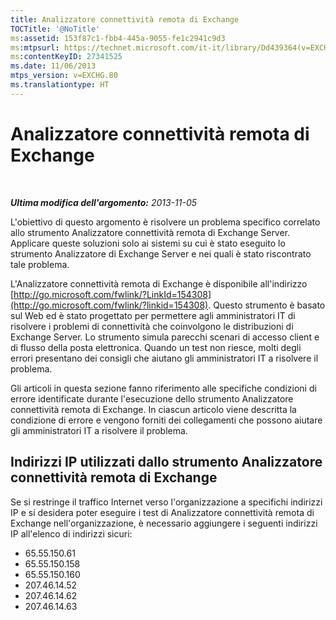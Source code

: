 ```yaml
---
title: Analizzatore connettività remota di Exchange
TOCTitle: '@NoTitle'
ms:assetid: 153f87c1-fbb4-445a-9055-fe1c2941c9d3
ms:mtpsurl: https://technet.microsoft.com/it-it/library/Dd439364(v=EXCHG.80)
ms:contentKeyID: 27341525
ms.date: 11/06/2013
mtps_version: v=EXCHG.80
ms.translationtype: HT
---
```


# Analizzatore connettività remota di Exchange

 

***Ultima modifica dell'argomento:** 2013-11-05*

L'obiettivo di questo argomento è risolvere un problema specifico correlato allo strumento Analizzatore connettività remota di Exchange Server. Applicare queste soluzioni solo ai sistemi su cui è stato eseguito lo strumento Analizzatore di Exchange Server e nei quali è stato riscontrato tale problema.

L'Analizzatore connettività remota di Exchange è disponibile all'indirizzo [http://go.microsoft.com/fwlink/?LinkId=154308](http://go.microsoft.com/fwlink/?linkid=154308). Questo strumento è basato sul Web ed è stato progettato per permettere agli amministratori IT di risolvere i problemi di connettività che coinvolgono le distribuzioni di Exchange Server. Lo strumento simula parecchi scenari di accesso client e di flusso della posta elettronica. Quando un test non riesce, molti degli errori presentano dei consigli che aiutano gli amministratori IT a risolvere il problema.

Gli articoli in questa sezione fanno riferimento alle specifiche condizioni di errore identificate durante l'esecuzione dello strumento Analizzatore connettività remota di Exchange. In ciascun articolo viene descritta la condizione di errore e vengono forniti dei collegamenti che possono aiutare gli amministratori IT a risolvere il problema.

## Indirizzi IP utilizzati dallo strumento Analizzatore connettività remota di Exchange

Se si restringe il traffico Internet verso l'organizzazione a specifichi indirizzi IP e si desidera poter eseguire i test di Analizzatore connettività remota di Exchange nell'organizzazione, è necessario aggiungere i seguenti indirizzi IP all'elenco di indirizzi sicuri:

  - 65.55.150.61  
  - 65.55.150.158  
  - 65.55.150.160  
  - 207.46.14.52  
  - 207.46.14.62  
  - 207.46.14.63

